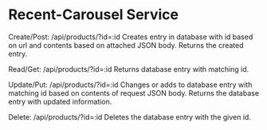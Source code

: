 # Recent-Carousel Service

Create/Post: /api/products/?id=:id
Creates entry in database with id based on url and contents based on attached JSON body.
Returns the created entry.

Read/Get: /api/products/?id=:id
Returns database entry with matching id.

Update/Put: /api/products/?id=:id
Changes or adds to database entry with matching id based on contents of request JSON body.
Returns the database entry with updated information.

Delete: /api/products/?id=:id
Deletes the database entry with the given id.